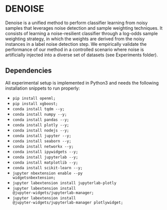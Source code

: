 # DENOISE

Denoise is a unified method to perform classifier learning from noisy samples that leverages noise detection and sample weighting techniques.
It consists of learning a noise-resilient classifier through a log-odds sample weighting strategy, in which the weights are derived from the noisy instances in a label noise detection step.
We empirically validate the performance of our method in a controlled scenario where noise is artificially injected into a diverse set of datasets (see Experiments folder).

## Dependencies
All experimental setup is implemented in Python3 and needs the following installation snippets to run properly:
* <code>pip install openml;</code>
* <code>pip install xgboost;</code>
* <code>conda install tqdm --y;</code>
* <code>conda install numpy --y;</code>
* <code>conda install pandas --y;</code>
* <code>conda install plotly --y;</code>
* <code>conda install nodejs --y;</code>
* <code>conda install jupyter --y;</code>
* <code>conda install seaborn --y;</code>
* <code>conda install networkx --y;</code>
* <code>conda install ipywidgets --y;</code>
* <code>conda install jupyterlab --y;</code>
* <code>conda install matplotlib --y;</code>
* <code>conda install scikit-learn --y;</code>
* <code>jupyter nbextension enable --py widgetsnbextension;</code>
* <code>jupyter labextension install jupyterlab-plotly</code>
* <code>jupyter labextension install @jupyter-widgets/jupyterlab-manager;</code>
* <code>jupyter labextension install @jupyter-widgets/jupyterlab-manager plotlywidget;</code>

